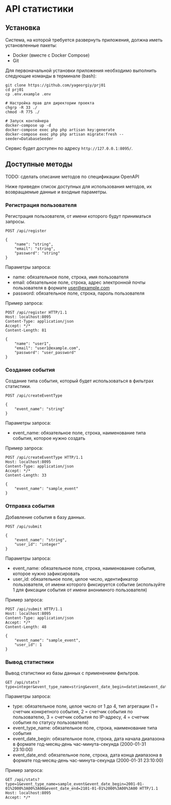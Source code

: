 # API статистики

## Установка

Система, на которой требуется развернуть приложения, должна иметь установленные пакеты:
- Docker (вместе с Docker Compose)
- Git

Для первоначальной установки приложения необходимо выполнить следующие команды в терминале (bash):

```shell
git clone https://github.com/yageorgiy/prj01
cd prj01
cp .env.example .env

# Настройка прав для директории проекта
chgrp -R 33 ./
chmod -R 775 ./

# Запуск контейнера
docker-compose up -d
docker-compose exec php php artisan key:generate
docker-compose exec php php artisan migrate:fresh --seeder=DatabaseSeeder
```

Сервис будет доступен по адресу `http://127.0.0.1:8095/`.

## Доступные методы

TODO: сделать описание методов по спецификации OpenAPI

Ниже приведен список доступных для использования методов, их возвращаемые данные и входные параметры.

### Регистрация пользователя

Регистрация пользователя, от имени которого будут приниматься запросы.

```http request
POST /api/register

{
	"name": "string",
	"email": "string",
	"password": "string"
}
```

Параметры запроса:
- name: обязательное поле, строка, имя пользователя
- email: обязательное поле, строка, адрес электронной почты пользователя в формате user@example.com
- password: обязательное поле, строка, пароль пользователя

Пример запроса:

```http request
POST /api/register HTTP/1.1
Host: localhost:8095
Content-Type: application/json
Accept: */*
Content-Length: 81

{
	"name": "user1",
	"email": "user1@example.com",
	"password": "user_password"
}
```

### Создание события

Создание типа события, который будет использоваться в фильтрах статистики.

```http request
POST /api/createEventType

{
	"event_name": "string"
}
```

Параметры запроса:
- event_name: обязательное поле, строка, наименование типа события, которое нужно создать

Пример запроса:

```http request
POST /api/createEventType HTTP/1.1
Host: localhost:8095
Content-Type: application/json
Accept: */*
Content-Length: 33

{
	"event_name": "sample_event"
}
```

### Отправка события

Добавление события в базу данных.

```http request
POST /api/submit

{
	"event_name": "string",
	"user_id": "integer"
}
```

Параметры запроса:
- event_name: обязательное поле, строка, наименование события, которое нужно зафиксировать
- user_id: обязательное поле, целое число, идентификатор пользователя, от имени которого фиксируется событие 
  (используйте 1 для фиксации события от имени анонимного пользователя)

Пример запроса:

```http request
POST /api/submit HTTP/1.1
Host: localhost:8095
Content-Type: application/json
Accept: */*
Content-Length: 48

{
	"event_name": "sample_event",
	"user_id": 1
}
```

### Вывод статистики

Вывод статистики из базы данных с применением фильтров.

```http request
GET /api/stats?type=integer&event_type_name=string&event_date_begin=datetime&event_date_end=datetime
```

Параметры запроса:
- type: обязательное поле, целое число от 1 до 4, тип агрегации
  (1 = счетчик конкретного события, 
   2 = счетчик события по пользователю, 
   3 = счетчик события по IP-адресу, 
   4 = счетчик события по статусу пользователя)
- event_type_name: обязательное поле, строка, наименование типа события
- event_date_begin: обязательное поле, строка, дата начала диапазона в формате год-месяц-день час-минута-секунда (2000-01-31 23:10:00)
- event_date_end: обязательное поле, строка, дата конца диапазона в формате год-месяц-день час-минута-секунда (2000-01-31 23:10:00)

Пример запроса:

```http request
GET /api/stats?type=1&event_type_name=sample_event&event_date_begin=2001-01-01%2000%3A00%3A00&event_date_end=2101-01-01%2000%3A00%3A00 HTTP/1.1
Host: localhost:8095
Accept: */*
```
